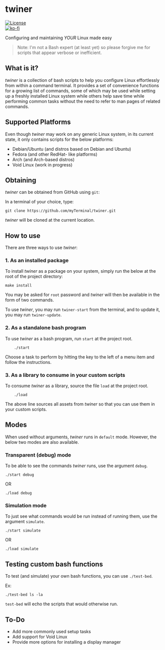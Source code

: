 # twiner

[![License](https://img.shields.io/github/license/myTerminal/twiner.svg)](https://opensource.org/licenses/MIT)  
[![ko-fi](https://ko-fi.com/img/githubbutton_sm.svg)](https://ko-fi.com/Y8Y5E5GL7)

Configuring and maintaining *YOUR* Linux made easy

> Note: I'm not a Bash expert (at least yet) so please forgive me for scripts that appear verbose or inefficient.

## What is it?

*twiner* is a collection of bash scripts to help you configure Linux effortlessly from within a command terminal. It provides a set of convenience functions for a growing list of commands, some of which may be used while setting up a freshly installed Linux system while others help save time while performing common tasks without the need to refer to man pages of related commands.

## Supported Platforms

Even though *twiner* may work on any generic Linux system, in its current state, it only contains scripts for the below platforms:

- Debian/Ubuntu (and distros based on Debian and Ubuntu)
- Fedora (and other RedHat- like platforms)
- Arch (and Arch-based distros)
- Void Linux (work in progress)

## Obtaining

*twiner* can be obtained from GitHub using `git`:

In a terminal of your choice, type:

    git clone https://github.com/myTerminal/twiner.git

*twiner* will be cloned at the current location.

## How to use

There are three ways to use *twiner*:

### 1. As an installed package

To install *twiner* as a package on your system, simply run the below at the root of the project directory:

    make install

You may be asked for `root` password and *twiner* will then be available in the form of two commands.

To use *twiner*, you may run `twiner-start` from the terminal, and to update it, you may run `twiner-update`.

### 2. As a standalone bash program

To use *twiner* as a bash program, run `start` at the project root.

        ./start

Choose a task to perform by hitting the key to the left of a menu item and follow the instructions.

### 3. As a library to consume in your custom scripts

To consume *twiner* as a library, source the file `load` at the project root.

        ./load

The above line sources all assets from *twiner* so that you can use them in your custom scripts.

## Modes

When used without arguments, *twiner* runs in `default` mode. However, the below two modes are also available.

### Transparent (debug) mode

To be able to see the commands *twiner* runs, use the argument `debug`.

    ./start debug

OR

    ./load debug

### Simulation mode

To just see what commands would be run instead of running them, use the argument `simulate`.

    ./start simulate

OR

    ./load simulate

## Testing custom bash functions

To test (and simulate) your own bash functions, you can use `./test-bed`.

Ex:

    ./test-bed ls -la

`test-bed` will echo the scripts that would otherwise run.

## To-Do

- Add more commonly used setup tasks
- Add support for Void Linux
- Provide more options for installing a display manager

